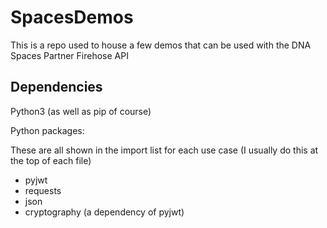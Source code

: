 # SpacesDemos

This is a repo used to house a few demos that can be used with the DNA Spaces Partner Firehose API

## Dependencies

Python3 (as well as pip of course)

Python packages:

These are all shown in the import list for each use case (I usually do this at the top of each file)

- pyjwt
- requests
- json
- cryptography (a dependency of pyjwt)